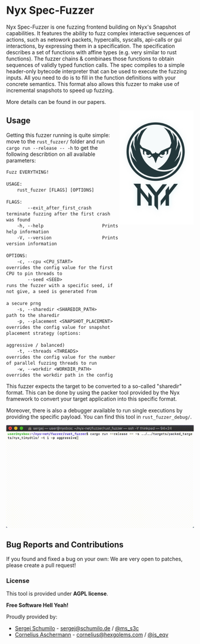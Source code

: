 # Nyx Spec-Fuzzer

Nyx Spec-Fuzzer is one fuzzing frontend building on Nyx's Snapshot capabilities. It features the ability to fuzz complex interactive sequences of actions, such as netowork packets, hypercalls, syscalls, api-calls or gui interactions, by expressing them in a specification. The specification describes a set of functions with affine types (e.g. very similar to rust functions). The fuzzer chains & combinaes those functions to obtain sequences of validly typed function calls. The spec compiles to a simple header-only bytecode interpreter that can be used to execute the fuzzing inputs. All you need to do is to fill in the function definitions with your concrete semantics. This format also allows this fuzzer to make use of incremental snapshots to speed up fuzzing.

More details can be found in our papers.

<p>
<img align="right" width="200"  src="logo.png">
</p>

## Usage

Getting this fuzzer running is quite simple: move to the `rust_fuzzer/` folder and run `cargo run --release -- -h` to get the following describtion on all available parameters:

```
Fuzz EVERYTHING!

USAGE:
    rust_fuzzer [FLAGS] [OPTIONS]

FLAGS:
        --exit_after_first_crash    terminate fuzzing after the first crash was found
    -h, --help                      Prints help information
    -V, --version                   Prints version information

OPTIONS:
    -c, --cpu <CPU_START>                   overrides the config value for the first CPU to pin threads to
        --seed <SEED>                       runs the fuzzer with a specific seed, if not give, a seed is generated from
                                            a secure prng
    -s, --sharedir <SHAREDIR_PATH>          path to the sharedir
    -p, --placement <SNAPSHOT_PLACEMENT>    overrides the config value for snapshot placement strategy (options:
                                            aggressive / balanced)
    -t, --threads <THREADS>                 overrides the config value for the number of parallel fuzzing threads to run
    -w, --workdir <WORKDIR_PATH>            overrides the workdir path in the config
```

This fuzzer expects the target to be converted to a so-called "sharedir" format. This can be done by using the packer tool provided by the Nyx framework to convert your target application into this specific format. 

Moreover, there is also a debugger available to run single executions by providing the specific payload. You can find this tool in `rust_fuzzer_debug/`.

 <a> <img  src="nyx-fuzzer.gif"> </a>

## Bug Reports and Contributions

If you found and fixed a bug on your own: We are very open to patches, please create a pull request!  

### License

This tool is provided under **AGPL license**. 

**Free Software Hell Yeah!** 

Proudly provided by: 
* [Sergej Schumilo](http://schumilo.de) - sergej@schumilo.de / [@ms_s3c](https://twitter.com/ms_s3c)
* [Cornelius Aschermann](https://hexgolems.com) - cornelius@hexgolems.com / [@is_eqv](https://twitter.com/is_eqv)
